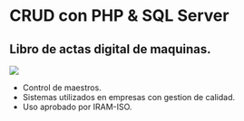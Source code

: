 # CRUD con PHP & SQL Server

## Libro de actas digital de maquinas. 
![](https://raw.githubusercontent.com/RodrigoLarroca/CRUD_PHP-SQLServer/main/crud_phpsql.webp)
+ Control de maestros. 
+ Sistemas utilizados en empresas con gestion de calidad.
+ Uso aprobado por IRAM-ISO.

